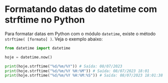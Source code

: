 # Formatando datas do datetime com strftime no Python

Para formatar datas em Python com o módulo `datetime`, existe o método `strftime( [formato] )`. Veja o exemplo abaixo:

```python
from datetime import datetime

hoje = datetime.now()

print(hoje.strftime("%d/%m/%Y")) # Saída: 08/07/2023
print(hoje.strftime("%d/%m/%Y %H:%M")) # Saída: 08/07/2023 18:01
print(hoje.strftime("%d/%m/%Y %H:%M:%S")) # Saída: 08/07/2023 18:01:38
```